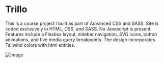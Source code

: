 # Trillo
This is a course project I built as part of Advanced CSS and SASS. Site is coded exclusively in HTML, CSS, and SASS. No Javascript is present.  Features include a Flexbox layout, sidebar navigation, SVG icons, button animations, and five media query breakpoints.  The design incorporates Tailwind colors with html entities.

![image](https://user-images.githubusercontent.com/125829913/226487821-a0d69ef4-f034-4d72-8708-415f7451f97a.png)

